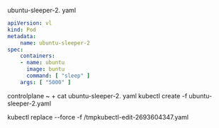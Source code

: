ubuntu-sleeper-2. yaml
```yaml
apiVersion: vl
kind: Pod
metadata:
    name: ubuntu-sleeper-2
spec:
    containers:
    - name: ubuntu
      image: buntu
      command: [ "sleep" ]
    args: [ "5000" ]
```
controlplane ~ +
cat ubuntu-sleeper-2. yaml
kubectl create -f ubuntu-sleeper-2.yaml

kubectl replace --force -f /tmpkubectl-edit-2693604347.yaml